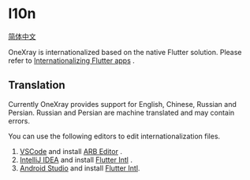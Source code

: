 # l10n

[简体中文](./readme/README.zh_CN.md)

OneXray is internationalized based on the native Flutter solution. Please refer to [Internationalizing Flutter apps](https://docs.flutter.dev/ui/accessibility-and-internationalization/internationalization) .

## Translation

Currently OneXray provides support for English, Chinese, Russian and Persian. Russian and Persian are machine translated and may contain errors.

You can use the following editors to edit internationalization files.

1. [VSCode](https://code.visualstudio.com/) and install [ARB Editor](https://marketplace.visualstudio.com/items?itemName=Google.arb-editor) .
2. [IntelliJ IDEA](https://www.jetbrains.com/idea/) and install [Flutter Intl](https://plugins.jetbrains.com/plugin/13666-flutter-intl) .
3. [Android Studio](https://developer.android.com/studio) and install [Flutter Intl](https://plugins.jetbrains.com/plugin/13666-flutter-intl).
